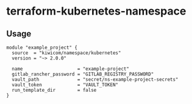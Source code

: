 # terraform-kubernetes-namespace

## Usage

```hcl-terraform
module "example_project" {
  source  = "kiwicom/namespace/kubernetes"
  version = "~> 2.0.0"

  name                    = "example-project"
  gitlab_rancher_password = "GITLAB_REGISTRY_PASSWORD"
  vault_path              = "secret/ns-example-project-secrets"
  vault_token             = "VAULT_TOKEN"
  run_template_dir        = false
}
```

